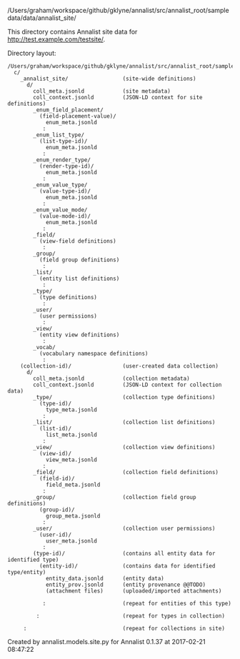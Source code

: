 /Users/graham/workspace/github/gklyne/annalist/src/annalist_root/sampledata/data/annalist_site/

This directory contains Annalist site data for http://test.example.com/testsite/.

Directory layout:

    /Users/graham/workspace/github/gklyne/annalist/src/annalist_root/sampledata/data/annalist_site/
      c/
        _annalist_site/                 (site-wide definitions)
          d/
            coll_meta.jsonld            (site metadata)
            coll_context.jsonld         (JSON-LD context for site definitions)
            _enum_field_placement/
              (field-placement-value)/
                enum_meta.jsonld
               :
            _enum_list_type/
              (list-type-id)/
                enum_meta.jsonld
               :
            _enum_render_type/
              (render-type-id)/
                enum_meta.jsonld
               :
            _enum_value_type/
              (value-type-id)/
                enum_meta.jsonld
               :
            _enum_value_mode/
              (value-mode-id)/
                enum_meta.jsonld
               :
            _field/
              (view-field definitions)
               :
            _group/
              (field group definitions)
               :
            _list/
              (entity list definitions)
               :
            _type/
              (type definitions)
               :
            _user/
              (user permissions)
               :
            _view/
              (entity view definitions)
               :
            _vocab/
              (vocabulary namespace definitions)
               :
        (collection-id)/                (user-created data collection)
          d/
            coll_meta.jsonld            (collection metadata)
            coll_context.jsonld         (JSON-LD context for collection data)
            _type/                      (collection type definitions)
              (type-id)/
                type_meta.jsonld
               :
            _list/                      (collection list definitions)
              (list-id)/
                list_meta.jsonld
               :
            _view/                      (collection view definitions)
              (view-id)/
                view_meta.jsonld
               :
            _field/                     (collection field definitions)
              (field-id)/
                field_meta.jsonld
               :
            _group/                     (collection field group definitions)
              (group-id)/
                group_meta.jsonld
               :
            _user/                      (collection user permissions)
              (user-id)/
                user_meta.jsonld
               :
            (type-id)/                  (contains all entity data for identified type)
              (entity-id)/              (contains data for identified type/entity)
                entity_data.jsonld      (entity data)
                entity_prov.jsonld      (entity provenance @@TODO)
                (attachment files)      (uploaded/imported attachments)

               :                        (repeat for entities of this type)

             :                          (repeat for types in collection)

         :                              (repeat for collections in site)

Created by annalist.models.site.py
for Annalist 0.1.37 at 2017-02-21 08:47:22


